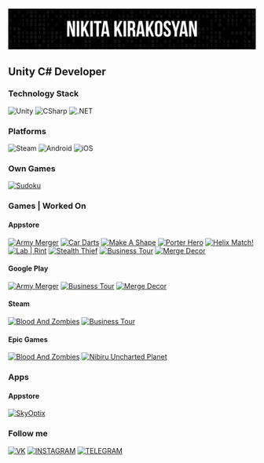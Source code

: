 ![Header](https://github.com/NikitaKirakosyan/NikitaKirakosyan/blob/main/assets/mylogo.png)

## Unity C# Developer

### Technology Stack
![Unity](https://img.shields.io/badge/-Unity-090909?style=for-the-badge&logo=unity&logoColor=FFFFFF)
![CSharp](https://img.shields.io/badge/-CSharp-090909?style=for-the-badge&logo=csharp&logoColor=239120)
![.NET](https://img.shields.io/badge/-framework-090909?style=for-the-badge&logo=.net&logoColor=512BD4)

### Platforms
![Steam](https://img.shields.io/badge/-PC-090909?style=for-the-badge&logo=steam&logoColor=FFFFFF)
![Android](https://img.shields.io/badge/-Android-090909?style=for-the-badge&logo=android&logoColor=3DDC84)
![iOS](https://img.shields.io/badge/-platform-090909?style=for-the-badge&logo=ios&logoColor=FFFFFF)

### Own Games
[![Sudoku](https://img.shields.io/badge/-Sudoku-090909?style=for-the-badge&logo=googleplay&logoColor=94BCD3)](https://play.google.com/store/apps/details?id=com.NoomankGames.Sudoku&hl=ru&gl=US)

### Games | Worked On
#### Appstore
[![Army Merger](https://img.shields.io/badge/-Army_Merger-090909?style=for-the-badge&logo=appstore&logoColor=C036DC)](https://apps.apple.com/us/app/army-merger/id1550938481)
[![Car Darts](https://img.shields.io/badge/-Car_Darts-090909?style=for-the-badge&logo=appstore&logoColor=DC8E20)](https://apps.apple.com/us/app/car-darts/id1542737434)
[![Make A Shape](https://img.shields.io/badge/-Make_A_Shape-090909?style=for-the-badge&logo=appstore&logoColor=90C8F4)](https://apps.apple.com/us/app/make-a-shape/id1535469408)
[![Porter Hero](https://img.shields.io/badge/-Porter_Hero-090909?style=for-the-badge&logo=appstore&logoColor=9A2E26)](https://apps.apple.com/us/app/porter-hero/id1535474164)
[![Helix Match!](https://img.shields.io/badge/-Helix_Match!-090909?style=for-the-badge&logo=appstore&logoColor=D38A8A)](https://apps.apple.com/us/app/helix-match/id1531623076)
[![Lab | Rint](https://img.shields.io/badge/-Lab_|_Rint-090909?style=for-the-badge&logo=appstore&logoColor=70D7D7)](https://apps.apple.com/us/app/lab-rint/id1530252176)
[![Stealth Thief](https://img.shields.io/badge/-Stealth_Thief-090909?style=for-the-badge&logo=appstore&logoColor=313159)](https://apps.apple.com/us/app/stealth-thief/id1525359181)
[![Business Tour](https://img.shields.io/badge/-Business_Tour-090909?style=for-the-badge&logo=appstore&logoColor=8CF0F0)](https://apps.apple.com/pl/app/business-tour/id1468486788)
[![Merge Decor](https://img.shields.io/badge/-Merge_Decor-090909?style=for-the-badge&logo=appstore&logoColor=b45078)](https://apps.apple.com/ru/app/merge-decor-%D0%B4%D0%B8%D0%B7%D0%B0%D0%B9%D0%BD-%D0%B4%D0%BE%D0%BC%D0%B0/id1570364787)

#### Google Play
[![Army Merger](https://img.shields.io/badge/-Army_Merger-090909?style=for-the-badge&logo=googleplay&logoColor=C036DC)](https://play.google.com/store/apps/details?id=com.gooligames.armymerger&hl=ru&gl=US)
[![Business Tour](https://img.shields.io/badge/-Business_Tour-090909?style=for-the-badge&logo=googleplay&logoColor=8CF0F0)](https://play.google.com/store/apps/details?id=com.eightfloor.business.tour.friends.board.dice.free&hl=ru&gl=US)
[![Merge Decor](https://img.shields.io/badge/-Merge_Decor-090909?style=for-the-badge&logo=googleplay&logoColor=b45078)](https://play.google.com/store/apps/details?id=com.applife.mergedecor&hl=ru&gl=US)

#### Steam
[![Blood And Zombies](https://img.shields.io/badge/-Blood_And_Zombies-090909?style=for-the-badge&logo=steam&logoColor=A02020)](https://store.steampowered.com/app/1739880/Blood_And_Zombies/)
[![Business Tour](https://img.shields.io/badge/-Business_Tour-090909?style=for-the-badge&logo=steam&logoColor=8CF0F0)](https://store.steampowered.com/app/397900/Business_Tour__Board_Game_with_Online_Multiplayer/)

#### Epic Games
[![Blood And Zombies](https://img.shields.io/badge/-Blood_And_Zombies-090909?style=for-the-badge&logo=epicgames&logoColor=A02020)](https://store.epicgames.com/ru/p/blood-and-zombies-4273b6)
[![Nibiru Uncharted Planet](https://img.shields.io/badge/-Nibiru_Uncharted_Planet-090909?style=for-the-badge&logo=epicgames&logoColor=518431)](https://store.epicgames.com/ru/p/nibiru-ce8efd)

### Apps
#### Appstore
[![SkyOptix](https://img.shields.io/badge/-SkyOptix-090909?style=for-the-badge&logo=appstore&logoColor=285F82)](https://apps.apple.com/us/app/skyoptix/id1581801238)

### Follow me
[![VK](https://img.shields.io/badge/-VK-090909?style=for-the-badge&logo=vk&logoColor=0077FF)](https://vk.com/nikita_kirakosyan)
[![INSTAGRAM](https://img.shields.io/badge/-instagram-090909?style=for-the-badge&logo=instagram&logoColor=E4405F)](https://www.instagram.com/nikita_kirakosyan/)
[![TELEGRAM](https://img.shields.io/badge/-telegram-090909?style=for-the-badge&logo=telegram&logoColor=26A5E4)](https://t.me/Noomank)